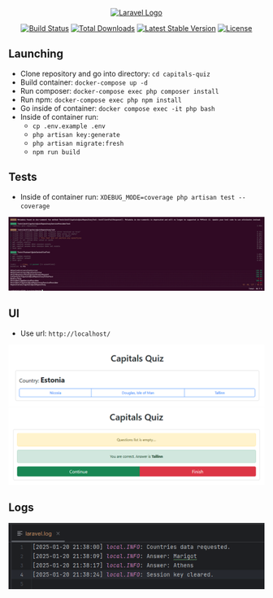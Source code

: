 <p align="center"><a href="https://laravel.com" target="_blank"><img src="https://raw.githubusercontent.com/laravel/art/master/logo-lockup/5%20SVG/2%20CMYK/1%20Full%20Color/laravel-logolockup-cmyk-red.svg" width="400" alt="Laravel Logo"></a></p>

<p align="center">
<a href="https://github.com/laravel/framework/actions"><img src="https://github.com/laravel/framework/workflows/tests/badge.svg" alt="Build Status"></a>
<a href="https://packagist.org/packages/laravel/framework"><img src="https://img.shields.io/packagist/dt/laravel/framework" alt="Total Downloads"></a>
<a href="https://packagist.org/packages/laravel/framework"><img src="https://img.shields.io/packagist/v/laravel/framework" alt="Latest Stable Version"></a>
<a href="https://packagist.org/packages/laravel/framework"><img src="https://img.shields.io/packagist/l/laravel/framework" alt="License"></a>
</p>

## Launching
- Clone repository and go into directory: `cd capitals-quiz`
- Build container: `docker-compose up -d`
- Run composer: `docker-compose exec php composer install`
- Run npm: `docker-compose exec php npm install`
- Go inside of container: `docker compose exec -it php bash`
- Inside of container run:
    - `cp .env.example .env`
    - `php artisan key:generate`
    - `php artisan migrate:fresh`
    - `npm run build`

## Tests
- Inside of container run: `XDEBUG_MODE=coverage php artisan test --coverage`

![img_1.png](img_1.png)

## UI
- Use url: `http://localhost/`

![img_2.png](img_2.png)
![img_3.png](img_3.png)

## Logs

![img_4.png](img_4.png)
